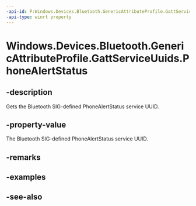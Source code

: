 ```yaml
---
-api-id: P:Windows.Devices.Bluetooth.GenericAttributeProfile.GattServiceUuids.PhoneAlertStatus
-api-type: winrt property
---
```


<!-- Property syntax
public System.Guid PhoneAlertStatus { get; }
-->

# Windows.Devices.Bluetooth.GenericAttributeProfile.GattServiceUuids.PhoneAlertStatus

## -description
Gets the Bluetooth SIG-defined PhoneAlertStatus service UUID.

## -property-value
The Bluetooth SIG-defined PhoneAlertStatus service UUID.

## -remarks

## -examples

## -see-also
